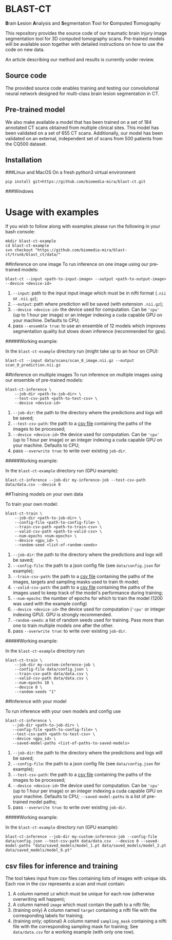 # BLAST-CT
**B**rain **L**esion **A**nalysis and **S**egmentation **T**ool for **C**omputed **T**omography

This repository provides the source code of our traumatic brain injury image segmentation tool for 3D computed tomography scans. Pre-trained models will be available soon together with detailed instructions on how to use the code on new data.

An article describing our method and results is currently under review.

## Source code

The provided source code enables training and testing our convolutional neural network designed for multi-class brain lesion segmentation in CT.

## Pre-trained model

We also make available a model that has been trained on a set of 184 annotated CT scans obtained from multiple clinical sites. This model has been validated on a set of 655 CT scans. Additionally, our model has been validated on an external, independent set of scans from 500 patients from the CQ500 dataset.

## Installation

###Linux and MacOS
On a fresh python3 virtual environment

`pip install git+https://github.com/biomedia-mira/blast-ct.git`

###Windows

# Usage with examples

If you wish to follow along with examples please run the following in your bash console:
```
mkdir blast-ct-example
cd blast-ct-example
svn checkout "https://github.com/biomedia-mira/blast-ct/trunk/blast_ct/data/"
```

##Inference on one image
To run inference on one image using our pre-trained models:

`blast-ct --input <path-to-input-image> --output <path-to-output-image> --device <device-id>`

1. `--input`: path to the input input image which must be in nifti format (`.nii` or `.nii.gz`);
2. `--output`: path where prediction will be saved (with extension `.nii.gz`);
3. `--device <device-id>` the device used for computation. Can be `'cpu'` (up to 1 hour per image) or an integer 
indexing a cuda capable GPU on your machine. Defaults to CPU;
4. pass `--ensemble true`: to use an ensemble of 12 models which improves segmentation quality but slows down inference
 (recommended for gpu).

#####Working example:

In the `blast-ct-example` directory run (might take up to an hour on CPU):

`blast-ct --input data/scans/scan_0_image.nii.gz --output scan_0_prediction.nii.gz`


##Inference on multiple images
To run inference on multiple images using our ensemble of pre-trained models:

```
blast-ct-inference \
    --job-dir <path-to-job-dir> \
    --test-csv-path <path-to-test-csv> \ 
    --device <device-id>
```

1. `--job-dir`: the path to the directory where the predictions and logs will be saved;
2. `--test-csv-path`: the path to a [csv file](#csv-files-for-inference-and-training) containing the paths of the 
images to be processed;
3. `--device <device-id>` the device used for computation. Can be `'cpu'` (up to 1 hour per image) or an integer 
indexing a cuda capable GPU on your machine. Defaults to CPU;
4. pass `--overwrite true`: to write over existing `job-dir`.

#####Working example:

In the `blast-ct-example` directory run (GPU example):

`blast-ct-inference --job-dir my-inference-job --test-csv-path data/data.csv --device 0`


##Training models on your own data

To train your own model:

```
blast-ct-train \
    --job-dir <path-to-job-dir> \
    --config-file <path-to-config-file> \
    --train-csv-path <path-to-train-csv> \
    --valid-csv-path <path-to-valid-csv> \
    --num-epochs <num-epochs> \
    --device <gpu_id> \
    --random-seed <list-of-random-seeds>
```

1. `--job-dir`: the path to the directory where the predictions and logs will be saved;
2. `--config-file`: the path to a json config file (see `data/config.json` for example);
3. `--train-csv-path`: the path to a [csv file](#csv-files-for-inference-and-training) containing the paths of the 
images, targets and sampling masks used to train th model;
4. `--valid-csv-path`: the path to a [csv file](#csv-files-for-inference-and-training) containing the paths of the 
images used to keep track of the model's performance during training;
5. `--num-epochs`: the number of epochs for which to train the model (1200 was used with the example config)
6. `--device <device-id>` the device used for computation (`'cpu'` or integer indexing GPU). GPU is strongly recommended.
7. `-random-seeds`: a list of random seeds used for training. 
Pass more than one to train multiple models one after the other.
8. pass `--overwrite true`: to write over existing `job-dir`.


#####Working example:

In the `blast-ct-example` directory run:
```
blast-ct-train \
    --job-dir my-custom-inference-job \
    --config-file data/config.json \
    --train-csv-path data/data.csv \
    --valid-csv-path data/data.csv \
    --num-epochs 10 \
    --device 0 \
    --random-seeds "1"
```


##Inference with your model

To run inference with your own models and config use
```
blast-ct-inference \
   --job-dir <path-to-job-dir> \
   --config-file <path-to-config-file> \
   --test-csv-path <path-to-test-csv> \
   --device <gpu_id> \
   --saved-model-paths <list-of-paths-to-saved-models>
```

1. `--job-dir`: the path to the directory where the predictions and logs will be saved;
2. `--config-file`: the path to a json config file (see `data/config.json` for example);
4. `--test-csv-path`: the path to a [csv file](#csv-files-for-inference-and-training) containing the paths of the 
images to be processed;
4. `--device <device-id>` the device used for computation. Can be `'cpu'` (up to 1 hour per image) or an integer 
indexing a cuda capable GPU on your machine. Defaults to CPU;
 `--saved-model-paths` is a list of pre-trained model paths;
5. pass `--overwrite true`: to write over existing `job-dir`.

#####Working example:

In the `blast-ct-example` directory run (GPU example):

`blast-ct-inference --job-dir my-custom-inference-job --config-file data/config.json --test-csv-path data/data.csv 
--device 0 --saved-model-paths "data/saved_models/model_1.pt data/saved_models/model_2.pt data/saved_models/model_6.pt"`



## csv files for inference and training

The tool takes input from csv files containing lists of images with unique ids.
Each row in the csv represents a scan and must contain:
1. A column named `id` which must be unique for each row (otherwise overwriting will happen);
2. A column named `image` which must contain the path to a nifti file;
3. (training only) A column named `target` containing a nifti file with the corresponding labels for training;
4. (training only; optional) A column named `sampling_mask` containing a nifti file with the corresponding sampling mask 
for training;
See `data/data.csv` for a working example (with only one row).
